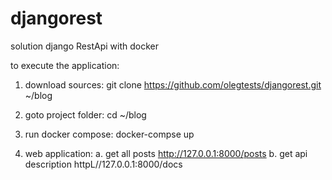 # djangorest
solution django RestApi with docker 

to execute the application:
1. download sources:
  git clone https://github.com/olegtests/djangorest.git ~/blog
  
2. goto project folder: 
  cd ~/blog
  
3. run docker compose:
  docker-compse up
  
4. web application:
  a. get all posts 
    http://127.0.0.1:8000/posts
  b. get api description
    httpL//127.0.0.1:8000/docs
  

